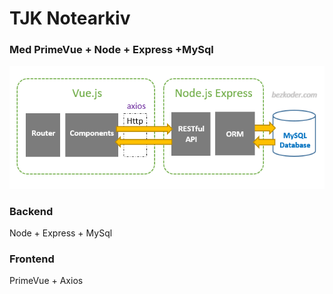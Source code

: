 # TJK Notearkiv
### Med PrimeVue + Node + Express +MySql
![alt text](vue-node-express-mysql-architecture.png "Architecture")

### Backend
Node + Express + MySql

### Frontend
PrimeVue + Axios